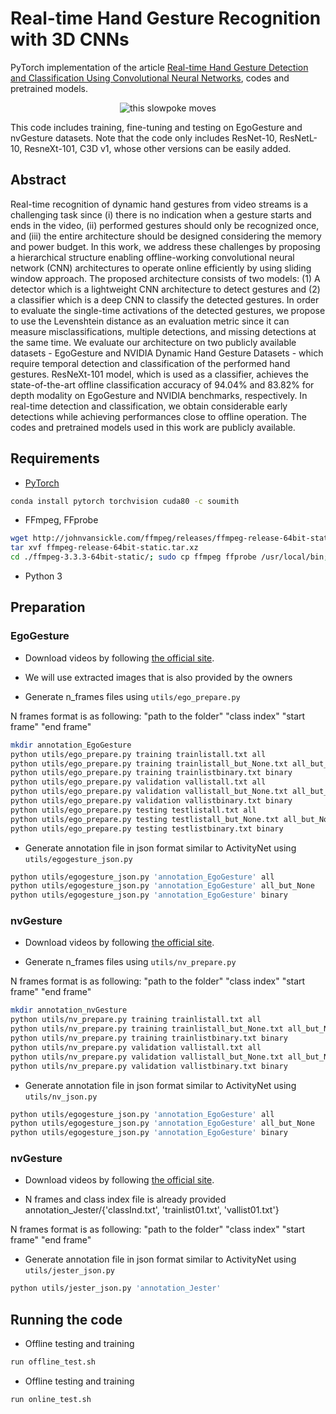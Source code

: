 # Real-time Hand Gesture Recognition with 3D CNNs
PyTorch implementation of the article [Real-time Hand Gesture Detection and Classification Using Convolutional Neural Networks](https://arxiv.org/abs/1901.10323), codes and pretrained models.

<p align="center">
<img  src="https://media.giphy.com/media/9M3aPvPOVxSQmYGv8p/giphy.gif" title="this slowpoke moves" />
</p>
This code includes training, fine-tuning and testing on EgoGesture and nvGesture datasets.  
Note that the code only includes ResNet-10, ResNetL-10, ResneXt-101, C3D v1, whose other versions can be easily added.

## Abstract
Real-time recognition of dynamic hand gestures from video streams is a challenging task since (i) 
there is no indication when a gesture starts and ends in the video, (ii) performed gestures should 
only be recognized once, and (iii) the entire architecture should be designed considering the memory 
and power budget. In this work, we address these challenges by proposing a hierarchical structure 
enabling offline-working convolutional neural network (CNN) architectures to operate online efficiently
by using sliding window approach. The proposed architecture consists of two models: (1) A detector which 
is a lightweight CNN architecture to detect gestures and (2) a classifier which is a deep CNN to classify 
the detected gestures. In order to evaluate the single-time activations of the detected gestures, we propose
to use the Levenshtein distance as an evaluation metric since it can measure misclassifications, multiple detections,
and missing detections at the same time. We evaluate our architecture on two publicly available datasets - EgoGesture
and NVIDIA Dynamic Hand Gesture Datasets - which require temporal detection and classification of the performed hand gestures.
ResNeXt-101 model, which is used as a classifier, achieves the state-of-the-art offline classification accuracy of 94.04% and 
83.82% for depth modality on EgoGesture and NVIDIA benchmarks, respectively. In real-time detection and classification,
we obtain considerable early detections while achieving performances close to offline operation. The codes and pretrained models used in this work are publicly available. 



## Requirements

* [PyTorch](http://pytorch.org/)

```bash
conda install pytorch torchvision cuda80 -c soumith
```

* FFmpeg, FFprobe

```bash
wget http://johnvansickle.com/ffmpeg/releases/ffmpeg-release-64bit-static.tar.xz
tar xvf ffmpeg-release-64bit-static.tar.xz
cd ./ffmpeg-3.3.3-64bit-static/; sudo cp ffmpeg ffprobe /usr/local/bin;
```
* Python 3

## Preparation

### EgoGesture

* Download videos by following [the official site](http://www.nlpr.ia.ac.cn/iva/yfzhang/datasets/egogesture.html).
* We will use extracted images that is also provided by the owners

* Generate n_frames files using ```utils/ego_prepare.py``` 

N frames format is as following: "path to the folder" "class index" "start frame" "end frame"

```bash
mkdir annotation_EgoGesture
python utils/ego_prepare.py training trainlistall.txt all
python utils/ego_prepare.py training trainlistall_but_None.txt all_but_None
python utils/ego_prepare.py training trainlistbinary.txt binary
python utils/ego_prepare.py validation vallistall.txt all
python utils/ego_prepare.py validation vallistall_but_None.txt all_but_None
python utils/ego_prepare.py validation vallistbinary.txt binary
python utils/ego_prepare.py testing testlistall.txt all
python utils/ego_prepare.py testing testlistall_but_None.txt all_but_None
python utils/ego_prepare.py testing testlistbinary.txt binary
```

* Generate annotation file in json format similar to ActivityNet using ```utils/egogesture_json.py```

```bash
python utils/egogesture_json.py 'annotation_EgoGesture' all
python utils/egogesture_json.py 'annotation_EgoGesture' all_but_None
python utils/egogesture_json.py 'annotation_EgoGesture' binary
```

### nvGesture

* Download videos by following [the official site](https://research.nvidia.com/publication/online-detection-and-classification-dynamic-hand-gestures-recurrent-3d-convolutional).

* Generate n_frames files using ```utils/nv_prepare.py``` 

N frames format is as following: "path to the folder" "class index" "start frame" "end frame"

```bash
mkdir annotation_nvGesture
python utils/nv_prepare.py training trainlistall.txt all
python utils/nv_prepare.py training trainlistall_but_None.txt all_but_None
python utils/nv_prepare.py training trainlistbinary.txt binary
python utils/nv_prepare.py validation vallistall.txt all
python utils/nv_prepare.py validation vallistall_but_None.txt all_but_None
python utils/nv_prepare.py validation vallistbinary.txt binary
```

* Generate annotation file in json format similar to ActivityNet using ```utils/nv_json.py```

```bash
python utils/egogesture_json.py 'annotation_EgoGesture' all
python utils/egogesture_json.py 'annotation_EgoGesture' all_but_None
python utils/egogesture_json.py 'annotation_EgoGesture' binary
```

### nvGesture

* Download videos by following [the official site](https://20bn.com/datasets/jester).

* N frames and class index  file is already provided annotation_Jester/{'classInd.txt', 'trainlist01.txt', 'vallist01.txt'}

N frames format is as following: "path to the folder" "class index" "start frame" "end frame"

* Generate annotation file in json format similar to ActivityNet using ```utils/jester_json.py```

```bash
python utils/jester_json.py 'annotation_Jester'
```


## Running the code
* Offline testing and training
```bash
run offline_test.sh
```

* Offline testing and training
```bash
run online_test.sh
```
